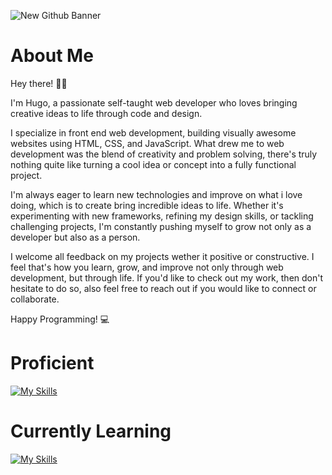 ![New Github Banner](https://github.com/Roxaski/Roxaski/assets/145111435/aa5320b8-144b-4449-9ad7-8ae31c83b2f0)


# About Me

Hey there! 👋🏼

I'm Hugo, a passionate self-taught web developer who loves bringing creative ideas to life through code and design.

I specialize in front end web development, building visually awesome websites using HTML, CSS, and JavaScript. What drew me to web development was the blend of creativity and problem solving, there's truly nothing quite like turning a cool idea or concept into a fully functional project.

I'm always eager to learn new technologies and improve on what i love doing, which is to create bring incredible ideas to life. Whether it's experimenting with new frameworks, refining my design skills, or tackling challenging projects, I'm constantly pushing myself to grow not only as a developer but also as a person.

I welcome all feedback on my projects wether it positive or constructive. I feel that's how you learn, grow, and improve not only through web development, but through life. If you'd like to check out my work, then don't hesitate to do so, also feel free to reach out if you would like to connect or collaborate.

Happy Programming! 💻

# Proficient

[![My Skills](https://skillicons.dev/icons?i=html,css)](https://skillicons.dev)

# Currently Learning

[![My Skills](https://skillicons.dev/icons?i=js)](https://skillicons.dev)
